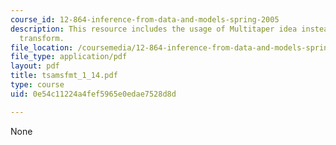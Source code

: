 ```yaml
---
course_id: 12-864-inference-from-data-and-models-spring-2005
description: This resource includes the usage of Multitaper idea instead of Fourier
  transform.
file_location: /coursemedia/12-864-inference-from-data-and-models-spring-2005/0e54c11224a4fef5965e0edae7528d8d_tsamsfmt_1_14.pdf
file_type: application/pdf
layout: pdf
title: tsamsfmt_1_14.pdf
type: course
uid: 0e54c11224a4fef5965e0edae7528d8d

---
```

None